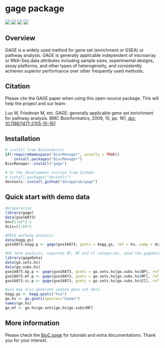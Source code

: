 
# gage package

[![](https://img.shields.io/badge/release%20version-2.38.3-blue.svg)](https://www.bioconductor.org/packages/gage)
[![](https://img.shields.io/badge/devel%20version-2.39.3-green.svg)](https://github.com/datapplab/gage)
[![](https://img.shields.io/badge/BioC%20since-2009-blue.svg)](https://www.bioconductor.org/packages/devel/bioc/html/gage.html#since)
[![](https://img.shields.io/badge/GitHub%20since-2020-green.svg)](https://github.com/datapplab/gage)

## Overview

GAGE is a widely used method for gene set (enrichment or GSEA) or pathway analysis. GAGE is generally applicable independent of microarray or RNA-Seq data attributes including sample sizes, experimental designs, assay platforms, and other types of heterogeneity, and consistently achieves superior performance over other frequently used methods. 

## Citation

Please cite the GAGE paper when using this open-source  package. This will help the project and our team:

Luo W, Friedman M, etc. GAGE: generally applicable gene set enrichment for pathway analysis. BMC Bioinformatics, 2009, 10, pp. 161, <a href=https://doi.org/10.1186/1471-2105-10-161>doi: 10.1186/1471-2105-10-161</a>

## Installation

``` r
# install from BioConductor
if(!requireNamespace("BiocManager", quietly = TRUE))
    install.packages("BiocManager")
BiocManager::install("gage")

# Or the development version from GitHub:
# install.packages("devtools")
devtools::install_github("datapplab/gage")
```

## Quick start with demo data

``` r
#preparation
library(gage)
data(gse16873)
hn=(1:6)*2-1
dcis=(1:6)*2

#KEGG pathway analysis
data(kegg.gs)
gse16873.kegg.p <- gage(gse16873, gsets = kegg.gs, ref = hn, samp = dcis)

#GO term analysis, separate BP, MF and CC categories, need the gageData pacakge
library(gageData)
data(go.sets.hs)
data(go.subs.hs)
gse16873.bp.p <- gage(gse16873, gsets = go.sets.hs[go.subs.hs$BP], ref = hn, samp = dcis)
gse16873.mf.p <- gage(gse16873, gsets = go.sets.hs[go.subs.hs$MF], ref = hn, samp = dcis)
gse16873.cc.p <- gage(gse16873, gsets = go.sets.hs[go.subs.hs$CC], ref = hn, samp = dcis)

#you may also generate update gene set data
kegg.gs <- kegg.gsets("hsa")
go.hs <- go.gsets(species="human")
names(go.hs)
go.mf <- go.hs$go.sets[go.hs$go.subs$MF]
```

## More information

Please check the <a href=https://bioconductor.org/packages/gage/>BioC page</a> for tutorials and extra documentations. Thank you for your interest.

